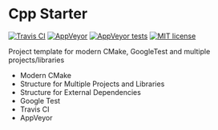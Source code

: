 # Cpp Starter

[![Travis CI](https://img.shields.io/travis/isc30/cpp-starter.svg?label=gcc%2C%20clang)](https://travis-ci.org/isc30/cpp-starter)
[![AppVeyor](https://img.shields.io/appveyor/ci/isc30/cpp-starter.svg?label=vc%2B%2B)](https://ci.appveyor.com/project/isc30/cpp-starter)
[![AppVeyor tests](https://img.shields.io/appveyor/tests/isc30/cpp-starter.svg?compact_message)](https://ci.appveyor.com/project/isc30/cpp-starter)
[![MIT license](https://img.shields.io/badge/license-MIT-brightgreen.svg)](http://opensource.org/licenses/MIT)

Project template for modern CMake, GoogleTest and multiple projects/libraries

- Modern CMake
- Structure for Multiple Projects and Libraries
- Structure for External Dependencies
- Google Test
- Travis CI
- AppVeyor
